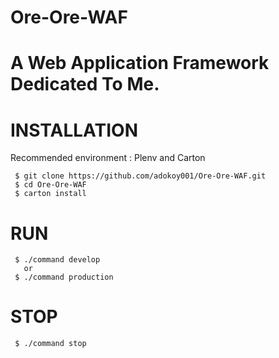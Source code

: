 # Ore-Ore-WAF

A Web Application Framework Dedicated To Me.
===============



# INSTALLATION

Recommended environment : Plenv and Carton


```
 $ git clone https://github.com/adokoy001/Ore-Ore-WAF.git
 $ cd Ore-Ore-WAF
 $ carton install 

```

# RUN

```
 $ ./command develop
   or
 $ ./command production
```

# STOP

```
 $ ./command stop
```

